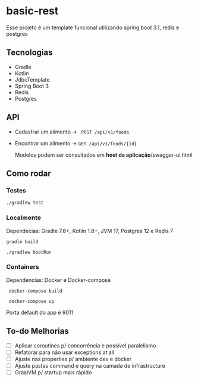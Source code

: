 # basic-rest

Esse projeto é um template funcional utilizando spring boot 3.1, redis e postgres

## Tecnologias

 * Gradle
 * Kotlin
 * JdbcTemplate
 * Spring Boot 3
 * Redis
 * Postgres
  
 ## API
 
  * Cadastrar um alimento -> ``` POST /api/v1/foods```
  * Encontrar um alimento  -> ``` GET /api/v1/foods/{id} ```
      
    Modelos podem ser consultados em **host da aplicação**/swagger-ui.html
      
## Como rodar

### Testes
  ``` ./gradlew test ```

### Localmente

 Dependecias: Gradle 7.6+, Kotlin 1.8+, JVM 17, Postgres 12 e Redis 7

  ``` gradle build ```

  ``` ./gradlew bootRun ```
 
### Containers

 Dependencias: Docker e Docker-compose

  ``` docker-compose build```
  
  ``` docker-compose up```
  
  Porta default do app é 9011
  
  
  ## To-do Melhorias
  - [ ] Aplicar coroutines p/ concorrência e possivel paralelismo
  - [ ] Refatorar para não usar exceptions at all
  - [ ] Ajuste nas properties p/ ambiente dev e docker
  - [ ] Ajuste pastas command e query na camada de infrastructure
  - [ ] GraalVM p/ startup mais rápido
